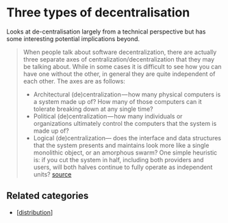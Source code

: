 # Three types of decentralisation

 Looks at de-centralisation largely from a technical perspective but has some interesting potential implications beyond.

> When people talk about software decentralization, there are actually three separate axes of centralization/decentralization that they may be talking about. While in some cases it is difficult to see how you can have one without the other, in general they are quite independent of each other. The axes are as follows:
> - Architectural (de)centralization — how many physical computers is a system made up of? How many of those computers can it tolerate breaking down at any single time?
> - Political (de)centralization — how many individuals or organizations ultimately control the computers that the system is made up of?
> - Logical (de)centralization— does the interface and data structures that the system presents and maintains look more like a single monolithic object, or an amorphous swarm? One simple heuristic is: if you cut the system in half, including both providers and users, will both halves continue to fully operate as independent units? [source](https://medium.com/@VitalikButerin/the-meaning-of-decentralization-a0c92b76a274#.veh84p4j9)

## Related categories

- [[distribution]]



[//begin]: # "Autogenerated link references for markdown compatibility"
[Distribution]: ../distribution "Distribution"
[//end]: # "Autogenerated link references"